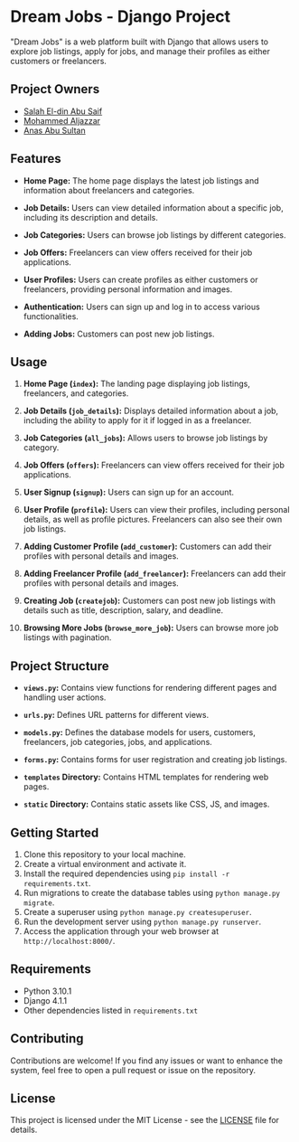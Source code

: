 # Dream Jobs - Django Project

"Dream Jobs" is a web platform built with Django that allows users to explore job listings, apply for jobs, and manage their profiles as either customers or freelancers.

## Project Owners

- [Salah El-din Abu Saif](https://github.com/salahsaeed19)
- [Mohammed Aljazzar](https://github.com/Mohammed-Aljazzar)
- [Anas Abu Sultan](https://github.com/Anas0Abu0Sultan)

## Features

- **Home Page:** The home page displays the latest job listings and information about freelancers and categories.

- **Job Details:** Users can view detailed information about a specific job, including its description and details.

- **Job Categories:** Users can browse job listings by different categories.

- **Job Offers:** Freelancers can view offers received for their job applications.

- **User Profiles:** Users can create profiles as either customers or freelancers, providing personal information and images.

- **Authentication:** Users can sign up and log in to access various functionalities.

- **Adding Jobs:** Customers can post new job listings.

## Usage

1. **Home Page (`index`):** The landing page displaying job listings, freelancers, and categories.

2. **Job Details (`job_details`):** Displays detailed information about a job, including the ability to apply for it if logged in as a freelancer.

3. **Job Categories (`all_jobs`):** Allows users to browse job listings by category.

4. **Job Offers (`offers`):** Freelancers can view offers received for their job applications.

5. **User Signup (`signup`):** Users can sign up for an account.

6. **User Profile (`profile`):** Users can view their profiles, including personal details, as well as profile pictures. Freelancers can also see their own job listings.

7. **Adding Customer Profile (`add_customer`):** Customers can add their profiles with personal details and images.

8. **Adding Freelancer Profile (`add_freelancer`):** Freelancers can add their profiles with personal details and images.

9. **Creating Job (`createjob`):** Customers can post new job listings with details such as title, description, salary, and deadline.

10. **Browsing More Jobs (`browse_more_job`):** Users can browse more job listings with pagination.

## Project Structure

- **`views.py`:** Contains view functions for rendering different pages and handling user actions.

- **`urls.py`:** Defines URL patterns for different views.

- **`models.py`:** Defines the database models for users, customers, freelancers, job categories, jobs, and applications.

- **`forms.py`:** Contains forms for user registration and creating job listings.

- **`templates` Directory:** Contains HTML templates for rendering web pages.

- **`static` Directory:** Contains static assets like CSS, JS, and images.

## Getting Started

1. Clone this repository to your local machine.
2. Create a virtual environment and activate it.
3. Install the required dependencies using `pip install -r requirements.txt`.
4. Run migrations to create the database tables using `python manage.py migrate`.
5. Create a superuser using `python manage.py createsuperuser`.
6. Run the development server using `python manage.py runserver`.
7. Access the application through your web browser at `http://localhost:8000/`.

## Requirements

- Python 3.10.1
- Django 4.1.1
- Other dependencies listed in `requirements.txt`

## Contributing

Contributions are welcome! If you find any issues or want to enhance the system, feel free to open a pull request or issue on the repository.

## License

This project is licensed under the MIT License - see the [LICENSE](LICENSE) file for details.
